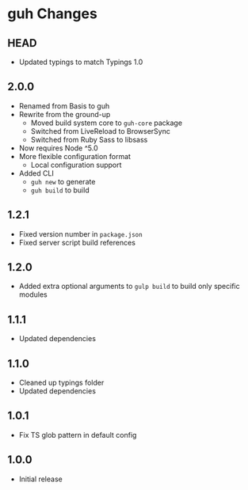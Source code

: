 # guh Changes

## HEAD
- Updated typings to match Typings 1.0

## 2.0.0
- Renamed from Basis to guh
- Rewrite from the ground-up
	- Moved build system core to `guh-core` package
	- Switched from LiveReload to BrowserSync
	- Switched from Ruby Sass to libsass
- Now requires Node ^5.0
- More flexible configuration format
	- Local configuration support
- Added CLI
	- `guh new` to generate
	- `guh build` to build

## 1.2.1
- Fixed version number in `package.json`
- Fixed server script build references

## 1.2.0
- Added extra optional arguments to `gulp build` to build only specific modules

## 1.1.1
- Updated dependencies

## 1.1.0
- Cleaned up typings folder
- Updated dependencies

## 1.0.1
- Fix TS glob pattern in default config

## 1.0.0
- Initial release
